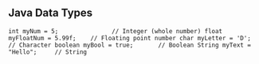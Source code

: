 ## Java Data Types
`
    int myNum = 5;               // Integer (whole number)
    float myFloatNum = 5.99f;    // Floating point number
    char myLetter = 'D';         // Character
    boolean myBool = true;       // Boolean
    String myText = "Hello";     // String
`